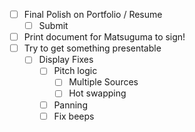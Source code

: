 - [ ] Final Polish on Portfolio / Resume 
	- [ ] Submit
- [ ] Print document for Matsuguma to sign!
- [ ] Try to get something presentable 
	- [ ] Display Fixes
		- [ ] Pitch logic 
			- [ ] Multiple Sources 
			- [ ] Hot swapping 
		- [ ] Panning 
		- [ ] Fix beeps